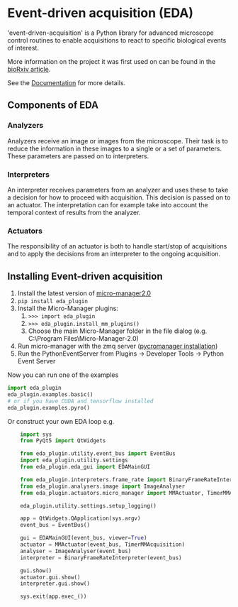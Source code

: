 # Event-driven acquisition (EDA)

'event-driven-acquisition' is a Python library for advanced microscope control routines to enable
acquisitions to react to specific biological events of interest.

More information on the project it was first used on can be found in the [bioRxiv article](https://www.biorxiv.org/content/10.1101/2021.10.04.463102v1).

See the [Documentation](https://event-driven-acquisition.readthedocs.io/en/latest/index.html) for more details.

## Components of EDA


### Analyzers
Analyzers receive an image or images from the microscope. Their task is to reduce the information in
these images to a single or a set of parameters. These parameters are passed on to interpreters.

### Interpreters
An interpreter receives parameters from an analyzer and uses these to take a decision for how to
proceed with acquisition. This decision is passed on to an actuator. The interpretation can for
example take into account the temporal context of results from the analyzer.

### Actuators
The responsibility of an actuator is both to handle start/stop of acquisitions and to apply the
decisions from an interpreter to the ongoing acquisition.


## Installing Event-driven acquisition

1) Install the latest version of [micro-manager2.0](https://micro-manager.org/wiki/Micro-Manager_Nightly_Builds)
2) `pip install eda_plugin`
3) Install the Micro-Manager plugins:
   1) `>>> import eda_plugin`
   2) `>>> eda_plugin.install_mm_plugins()`
   3) Choose the main Micro-Manager folder in the file dialog (e.g. C:\Program Files\Micro-Manager-2.0)
4) Run micro-manager with the zmq server ([pycromanager installation](https://github.com/micro-manager/pycro-manager/blob/master/README.md))
5) Run the PythonEventServer from Plugins -> Developer Tools -> Python Event Server

Now you can run one of the examples
```python
import eda_plugin
eda_plugin.examples.basic()
# or if you have CUDA and tensorflow installed
eda_plugin.examples.pyro()
```

Or construct your own EDA loop e.g.
```python
    import sys
    from PyQt5 import QtWidgets

    from eda_plugin.utility.event_bus import EventBus
    import eda_plugin.utility.settings
    from eda_plugin.eda_gui import EDAMainGUI

    from eda_plugin.interpreters.frame_rate import BinaryFrameRateInterpreter
    from eda_plugin.analysers.image import ImageAnalyser
    from eda_plugin.actuators.micro_manager import MMActuator, TimerMMAcquisition

    eda_plugin.utility.settings.setup_logging()

    app = QtWidgets.QApplication(sys.argv)
    event_bus = EventBus()

    gui = EDAMainGUI(event_bus, viewer=True)
    actuator = MMActuator(event_bus, TimerMMAcquisition)
    analyser = ImageAnalyser(event_bus)
    interpreter = BinaryFrameRateInterpreter(event_bus)

    gui.show()
    actuator.gui.show()
    interpreter.gui.show()

    sys.exit(app.exec_())
```